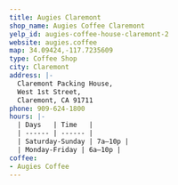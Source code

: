 ```yaml
---
title: Augies Claremont
shop_name: Augies Coffee Claremont
yelp_id: augies-coffee-house-claremont-2
website: augies.coffee
map: 34.09424,-117.7235609
type: Coffee Shop
city: Claremont
address: |-
  Claremont Packing House,
  West 1st Street,
  Claremont, CA 91711
phone: 909-624-1800
hours: |-
  | Days   | Time   |
  | ------ | ------ |
  | Saturday-Sunday | 7a–10p |
  | Monday-Friday | 6a–10p |
coffee:
- Augies Coffee
---
```

